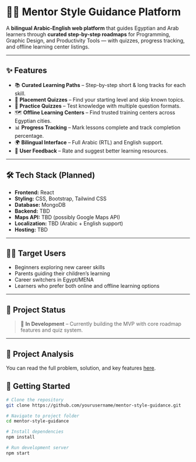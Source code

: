 # 🧑‍🏫 Mentor Style Guidance Platform

A **bilingual Arabic-English web platform** that guides Egyptian and Arab learners through **curated step-by-step roadmaps** for Programming, Graphic Design, and Productivity Tools — with quizzes, progress tracking, and offline learning center listings.  

---

## ✨ Features

- 📚 **Curated Learning Paths** – Step-by-step short & long tracks for each skill.
- 📝 **Placement Quizzes** – Find your starting level and skip known topics.
- 🎯 **Practice Quizzes** – Test knowledge with multiple question formats.
- 🗺 **Offline Learning Centers** – Find trusted training centers across Egyptian cities.
- 📊 **Progress Tracking** – Mark lessons complete and track completion percentage.
- 🌍 **Bilingual Interface** – Full Arabic (RTL) and English support.
- 💬 **User Feedback** – Rate and suggest better learning resources.

---

## 🛠 Tech Stack (Planned)

- **Frontend:** React  
- **Styling:** CSS, Bootstrap, Tailwind CSS  
- **Database:** MongoDB  
- **Backend:** TBD  
- **Maps API:** TBD (possibly Google Maps API)  
- **Localization:** TBD (Arabic + English support)  
- **Hosting:** TBD  

---

## 🧑‍💻 Target Users

- Beginners exploring new career skills
- Parents guiding their children’s learning
- Career switchers in Egypt/MENA
- Learners who prefer both online and offline learning options

---

## 📌 Project Status

> 🚧 **In Development** – Currently building the MVP with core roadmap features and quiz system.  


---
## 📄 Project Analysis
You can read the full problem, solution, and key features [here](docs/project-analysis.md).

## 🚀 Getting Started

```bash
# Clone the repository
git clone https://github.com/yourusername/mentor-style-guidance.git

# Navigate to project folder
cd mentor-style-guidance

# Install dependencies
npm install

# Run development server
npm start
